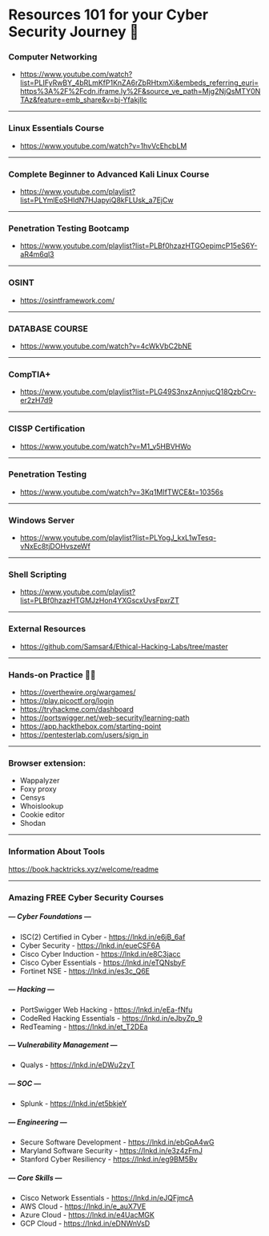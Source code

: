# Resources 101 for your Cyber Security Journey 🌟
### Computer Networking
- https://www.youtube.com/watch?list=PLIFyRwBY_4bRLmKfP1KnZA6rZbRHtxmXi&embeds_referring_euri=https%3A%2F%2Fcdn.iframe.ly%2F&source_ve_path=Mjg2NjQsMTY0NTAz&feature=emb_share&v=bj-Yfakjllc

------------


### Linux Essentials Course
- https://www.youtube.com/watch?v=1hvVcEhcbLM

------------


### Complete Beginner to Advanced Kali Linux Course
- https://www.youtube.com/playlist?list=PLYmlEoSHldN7HJapyiQ8kFLUsk_a7EjCw

------------


### Penetration Testing Bootcamp
- https://www.youtube.com/playlist?list=PLBf0hzazHTGOepimcP15eS6Y-aR4m6ql3

------------


### OSINT
- https://osintframework.com/

------------


### DATABASE COURSE
 - https://www.youtube.com/watch?v=4cWkVbC2bNE

------------


### CompTIA+
- https://www.youtube.com/playlist?list=PLG49S3nxzAnnjucQ18QzbCrv-er2zH7d9

------------


### CISSP Certification
- https://www.youtube.com/watch?v=M1_v5HBVHWo

------------


### Penetration Testing
-  https://www.youtube.com/watch?v=3Kq1MIfTWCE&t=10356s

------------


### Windows Server
- https://www.youtube.com/playlist?list=PLYogJ_kxL1wTesq-vNxEc8tjDOHvszeWf

------------


### Shell Scripting
- https://www.youtube.com/playlist?list=PLBf0hzazHTGMJzHon4YXGscxUvsFpxrZT

------------


### External Resources
- https://github.com/Samsar4/Ethical-Hacking-Labs/tree/master

------------
### Hands-on Practice 👨‍💻
- https://overthewire.org/wargames/
- https://play.picoctf.org/login
- https://tryhackme.com/dashboard
- https://portswigger.net/web-security/learning-path
- https://app.hackthebox.com/starting-point
- https://pentesterlab.com/users/sign_in

------------

### Browser extension: 
- Wappalyzer
- Foxy proxy
- Censys
- Whoislookup
- Cookie editor
- Shodan

------------

### Information About Tools
https://book.hacktricks.xyz/welcome/readme

------------
### Amazing FREE Cyber Security Courses
##### — Cyber Foundations —
- ISC(2) Certified in Cyber - https://lnkd.in/e6jB_6af
- Cyber Security - https://lnkd.in/eueCSF6A
- Cisco Cyber Induction - https://lnkd.in/e8C3jacc
- Cisco Cyber Essentials - https://lnkd.in/eTQNsbyF
- Fortinet NSE - https://lnkd.in/es3c_Q6E

##### — Hacking —
- PortSwigger Web Hacking - https://lnkd.in/eEa-fNfu
- CodeRed Hacking Essentials - https://lnkd.in/eJbyZp_9
- RedTeaming - https://lnkd.in/et_T2DEa

##### — Vulnerability Management —
 - Qualys - https://lnkd.in/eDWu2zyT

##### — SOC —
- Splunk - https://lnkd.in/et5bkjeY

##### — Engineering —
- Secure Software Development - https://lnkd.in/ebGpA4wG
- Maryland Software Security - https://lnkd.in/e3z4zFmJ
- Stanford Cyber Resiliency - https://lnkd.in/eg9BM5Bv

##### — Core Skills —
- Cisco Network Essentials - https://lnkd.in/eJQFjmcA
- AWS Cloud - https://lnkd.in/e_auX7VE
- Azure Cloud - https://lnkd.in/e4UacMGK
- GCP Cloud - https://lnkd.in/eDNWnVsD





